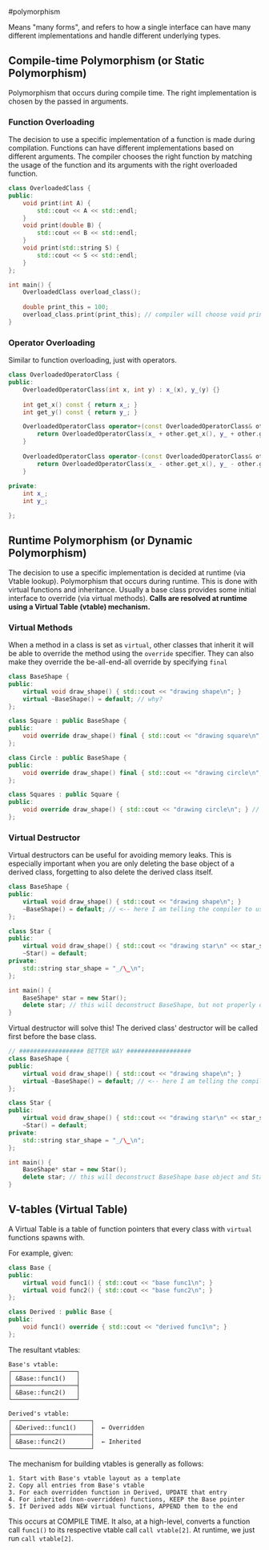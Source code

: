 #polymorphism

Means "many forms", and refers to how a single interface can have many different implementations and handle different underlying types.

## Compile-time Polymorphism (or Static Polymorphism)

Polymorphism that occurs during compile time. The right implementation is chosen by the passed in arguments.

### Function Overloading

The decision to use a specific implementation of a function is made during compilation. Functions can have different implementations based on different arguments. The compiler chooses the right function by matching the usage of the function and its arguments with the right overloaded function.

```c++
class OverloadedClass {
public:
	void print(int A) {
		std::cout << A << std::endl;
	}
	void print(double B) {
		std::cout << B << std::endl;
	}
	void print(std::string S) {
		std::cout << S << std::endl;
	}
};

int main() {
	OverloadedClass overload_class();
	
	double print_this = 100;
	overload_class.print(print_this); // compiler will choose void print(double B); at compile-time
}
```

### Operator Overloading

Similar to function overloading, just with operators.

```c++
class OverloadedOperatorClass {
public:
	OverloadedOperatorClass(int x, int y) : x_(x), y_(y) {}
	
	int get_x() const { return x_; }
	int get_y() const { return y_; }

	OverloadedOperatorClass operator+(const OverloadedOperatorClass& other) {
		return OverloadedOperatorClass(x_ + other.get_x(), y_ + other.get_y());
	}
	
	OverloadedOperatorClass operator-(const OverloadedOperatorClass& other) {
		return OverloadedOperatorClass(x_ - other.get_x(), y_ - other.get_y());
	}
	
private:
	int x_;
	int y_;

};
```

## Runtime Polymorphism (or Dynamic Polymorphism)

The decision to use a specific implementation is decided at runtime (via Vtable lookup). Polymorphism that occurs during runtime. This is done with virtual functions and inheritance. Usually a base class provides some initial interface to override (via virtual methods). **Calls are resolved at runtime using a Virtual Table (vtable) mechanism.**

### Virtual Methods

When a method in a class is set as `virtual`, other classes that inherit it will be able to override the method using the `override` specifier. They can also make they override the be-all-end-all override by specifying `final`

```c++
class BaseShape {
public:
	virtual void draw_shape() { std::cout << "drawing shape\n"; }
	virtual ~BaseShape() = default; // why?
};

class Square : public BaseShape {
public:
	void override draw_shape() final { std::cout << "drawing square\n"; }
};

class Circle : public BaseShape {
public:
	void override draw_shape() final { std::cout << "drawing circle\n"; }
};

class Squares : public Square {
public:
	void override draw_shape() { std::cout << "drawing circle\n"; } // NOT POSSIBLE, because we indicated final on the virtual function override in Square
};
```

### Virtual Destructor

Virtual destructors can be useful for avoiding memory leaks. This is especially important when you are only deleting the base object of a derived class, forgetting to also delete the derived class itself.

```c++
class BaseShape {
public:
	virtual void draw_shape() { std::cout << "drawing shape\n"; }
	~BaseShape() = default; // <-- here I am telling the compiler to use its standard implementation of this destructor function (not virtual)
};

class Star {
public:
	virtual void draw_shape() { std::cout << "drawing star\n" << star_shape << std::endl; }
	~Star() = default;
private:
	std::string star_shape = "_/\_\n";
};

int main() {
	BaseShape* star = new Star();
	delete star; // this will deconstruct BaseShape, but not properly deconstruct Star!!
}

```

Virtual destructor will solve this! The derived class' destructor will be called first before the base class.

```c++
// ################## BETTER WAY ##################
class BaseShape {
public:
	virtual void draw_shape() { std::cout << "drawing shape\n"; }
	virtual ~BaseShape() = default; // <-- here I am telling the compiler to use its standard implementation of this destructor function (not virtual)
};

class Star {
public:
	virtual void draw_shape() { std::cout << "drawing star\n" << star_shape << std::endl; }
	~Star() = default;
private:
	std::string star_shape = "_/\_\n";
};

int main() {
	BaseShape* star = new Star();
	delete star; // this will deconstruct BaseShape base object and Star!
}
```

## V-tables (Virtual Table)

A Virtual Table is a table of function pointers that every class with `virtual` functions spawns with.

For example, given:

```c++
class Base {
public:
	virtual void func1() { std::cout << "base func1\n"; }
	virtual void func2() { std::cout << "base func2\n"; }
};

class Derived : public Base {
public:
	void func1() override { std::cout << "derived func1\n"; }
};
```

The resultant vtables:

```
Base's vtable:
┌──────────────────┐
│ &Base::func1()   │
├──────────────────┤
│ &Base::func2()   │
└──────────────────┘

Derived's vtable:
┌──────────────────────┐
│ &Derived::func1()    │  ← Overridden
├──────────────────────┤
│ &Base::func2()       │  ← Inherited
└──────────────────────┘
```

The mechanism for building vtables is generally as follows:

```
1. Start with Base's vtable layout as a template
2. Copy all entries from Base's vtable
3. For each overridden function in Derived, UPDATE that entry
4. For inherited (non-overridden) functions, KEEP the Base pointer
5. If Derived adds NEW virtual functions, APPEND them to the end
```

This occurs at COMPILE TIME. It also, at a high-level, converts a function call `func1()` to its respective vtable call `call vtable[2]`. At runtime, we just run `call vtable[2]`.
